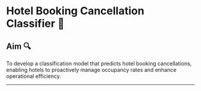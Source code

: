 # Hotel Booking Cancellation Classifier :hotel:

## Aim :mag:
To develop a classification model that predicts hotel booking cancellations, enabling hotels to proactively manage occupancy rates and enhance operational efficiency.

---

